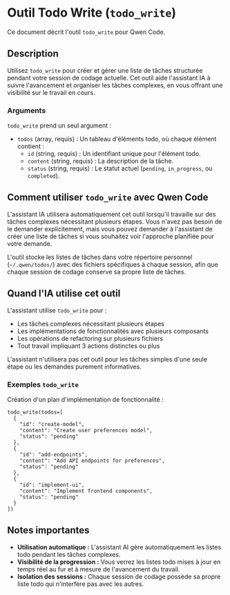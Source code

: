 # Outil Todo Write (`todo_write`)

Ce document décrit l'outil `todo_write` pour Qwen Code.

## Description

Utilisez `todo_write` pour créer et gérer une liste de tâches structurée pendant votre session de codage actuelle. Cet outil aide l'assistant IA à suivre l'avancement et organiser les tâches complexes, en vous offrant une visibilité sur le travail en cours.

### Arguments

`todo_write` prend un seul argument :

- `todos` (array, requis) : Un tableau d'éléments todo, où chaque élément contient :
  - `id` (string, requis) : Un identifiant unique pour l'élément todo.
  - `content` (string, requis) : La description de la tâche.
  - `status` (string, requis) : Le statut actuel (`pending`, `in_progress`, ou `completed`).

## Comment utiliser `todo_write` avec Qwen Code

L'assistant IA utilisera automatiquement cet outil lorsqu'il travaille sur des tâches complexes nécessitant plusieurs étapes. Vous n'avez pas besoin de le demander explicitement, mais vous pouvez demander à l'assistant de créer une liste de tâches si vous souhaitez voir l'approche planifiée pour votre demande.

L'outil stocke les listes de tâches dans votre répertoire personnel (`~/.qwen/todos/`) avec des fichiers spécifiques à chaque session, afin que chaque session de codage conserve sa propre liste de tâches.

## Quand l'IA utilise cet outil

L'assistant utilise `todo_write` pour :

- Les tâches complexes nécessitant plusieurs étapes
- Les implémentations de fonctionnalités avec plusieurs composants
- Les opérations de refactoring sur plusieurs fichiers
- Tout travail impliquant 3 actions distinctes ou plus

L'assistant n'utilisera pas cet outil pour les tâches simples d'une seule étape ou les demandes purement informatives.

### Exemples `todo_write`

Création d'un plan d'implémentation de fonctionnalité :

```
todo_write(todos=[
  {
    "id": "create-model",
    "content": "Create user preferences model",
    "status": "pending"
  },
  {
    "id": "add-endpoints",
    "content": "Add API endpoints for preferences",
    "status": "pending"
  },
  {
    "id": "implement-ui",
    "content": "Implement frontend components",
    "status": "pending"
  }
])
```

## Notes importantes

- **Utilisation automatique :** L'assistant AI gère automatiquement les listes todo pendant les tâches complexes.
- **Visibilité de la progression :** Vous verrez les listes todo mises à jour en temps réel au fur et à mesure de l'avancement du travail.
- **Isolation des sessions :** Chaque session de codage possède sa propre liste todo qui n'interfère pas avec les autres.